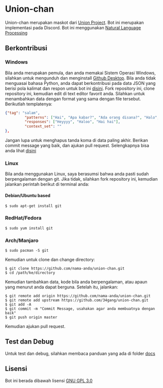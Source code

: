 # Union-chan

Union-chan merupakan maskot dari [Union Project](https://unionproject.herokuapp.com). Bot ini merupakan implementasi pada Discord. Bot ini menggunakan [Natural Language Processing](https://en.wikipedia.org/wiki/Natural_language_processing)

## Berkontribusi
### Windows
Bila anda merupakan pemula, dan anda memakai Sistem Operasi Windows, silahkan untuk mengunduh dan menginstall [Github Desktop](https://desktop.github.com/). Bila anda tidak menguasai bahasa Python, anda dapat berkontribusi pada data JSON yang berisi pola kalimat dan respon untuk bot ini [disini](https://github.com/34gang/union-chan/blob/master/unionchan/src/data/conversation.json). Fork repository ini, clone repository ini, kemudian edit di text editor favorit anda. Silahkan untuk menambahkan data dengan format yang sama dengan file tersebut. Berikutlah templatenya:
```json
{"tag": "salam",
         "patterns": ["Hai", "Apa kabar?", "Ada orang disana?", "Halo", "Yo", "Lagi apa", "Hai union chan"],
         "responses": ["Heyyyy", "Haloo", "Hai hai"],
         "context_set": ""
},
```
Jangan lupa untuk menghapus tanda koma di data paling akhir. Berikan commit message yang baik, dan ajukan pull request. Selengkapnya bisa anda lihat [disini](https://idratherbewriting.com/learnapidoc/pubapis_github_desktop_client.html)
### Linux
Bila anda menggunakan Linux, saya berasumsi bahwa anda pasti sudah berpengalaman dengan git. Jika tidak, silahkan fork repository ini, kemudian jalankan perintah berikut di terminal anda:

#### Debian/Ubuntu based
```
$ sudo apt-get install git
```
### RedHat/Fedora
```
$ sudo yum install git
```
### Arch/Manjaro
```
$ sudo pacman -S git
```
Kemudian untuk clone dan change directory:
```
$ git clone https://github.com/nama-anda/union-chan.git
$ cd /path/ke/directory
```
Kemudian tambahkan data, kode bila anda berpengalaman, atau apaun yang menurut anda dapat berguna. Setelah itu, jalankan:
```
$ git remote add origin https://github.com/nama-anda/union-chan.git
$ git remote add upstream https://github.com/34gang/union-chan.git
$ git add -A
$ git commit -m "Commit Message, usahakan agar anda membuatnya dengan baik"
$ git push origin master
```
Kemudian ajukan pull request.

## Test dan Debug
Untuk test dan debug, silahkan membaca panduan yang ada di folder [docs](docs)

## Lisensi
Bot ini berada dibawah lisensi [GNU GPL 3.0](https://choosealicense.com/licenses/gpl-3.0/)
